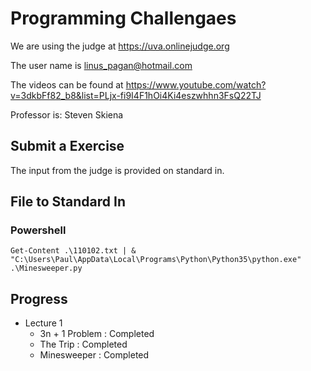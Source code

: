 # Programming Challengaes
We are using the judge at https://uva.onlinejudge.org

The user name is linus_pagan@hotmail.com

The videos can be found at https://www.youtube.com/watch?v=3dkbFf82_b8&list=PLjx-fi9I4F1hOi4Ki4eszwhhn3FsQ22TJ

Professor is: Steven Skiena

## Submit a Exercise

The input from the judge is provided on standard in.

## File to Standard In

### Powershell

```
Get-Content .\110102.txt | & "C:\Users\Paul\AppData\Local\Programs\Python\Python35\python.exe" .\Minesweeper.py
```

## Progress

- Lecture 1
  - 3n + 1 Problem : Completed
  - The Trip : Completed
  - Minesweeper : Completed
